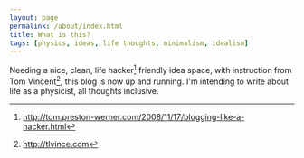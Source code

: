 ```yaml
---
layout: page
permalink: /about/index.html
title: What is this?
tags: [physics, ideas, life thoughts, minimalism, idealism]
---
```


Needing a nice, clean, life hacker[^1] friendly idea space, with instruction from Tom Vincent[^2], this blog is now up and running. I'm intending to write about life as a physicist, all thoughts inclusive.

[^1]: <http://tom.preston-werner.com/2008/11/17/blogging-like-a-hacker.html>
[^2]: <http://tlvince.com>
